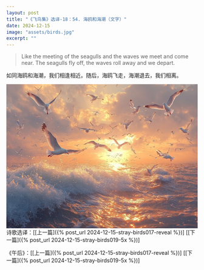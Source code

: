 ```yaml
---
layout: post
title: "《飞鸟集》选译-18：54. 海鸥和海潮（文字）"
date: 2024-12-15
image: "assets/birds.jpg"
excerpt: ""
---
```


>Like the meeting of the seagulls and the waves we meet and come near. The seagulls fly off, the waves roll away and we depart.

如同海鸥和海潮，我们相逢相近。随后，海鸥飞走，海潮退去，我们相离。


<img style="float:left" src="/assets/seagulls_and_waves.jpg">

----

诗歌选译：\[[上一篇]({% post_url 2024-12-15-stray-birds017-reveal %})\] \[[下一篇]({% post_url 2024-12-15-stray-birds019-5x %})\] 

《午后》：\[[上一篇]({% post_url 2024-12-15-stray-birds017-reveal %})\] \[[下一篇]({% post_url 2024-12-15-stray-birds019-5x %})\] 
